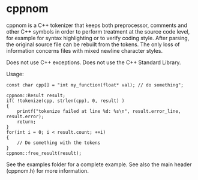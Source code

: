 # cppnom
cppnom is a C++ tokenizer that keeps both preprocessor, comments and other C++ symbols in order to perform treatment at the source code level, for example for syntax highlighting or to verify coding style. After parsing, the original source file can be rebuilt from the tokens. The only loss of information concerns files with mixed newline character styles.

Does not use C++ exceptions. Does not use the C++ Standard Library.

Usage:
```
const char cpp[] = "int my_function(float* val); // do something";

cppnom::Result result;
if( !tokenize(cpp, strlen(cpp), 0, result) )
{
	printf("tokenize failed at line %d: %s\n", result.error_line, result.error);
	return;
}
for(int i = 0; i < result.count; ++i)
{
	// Do something with the tokens
}
cppnom::free_result(result);

```
See the examples folder for a complete example. See also the main header (cppnom.h) for more information.